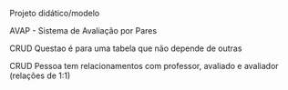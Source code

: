 Projeto didático/modelo

AVAP - Sistema de Avaliação por Pares

CRUD Questao é para uma tabela que não depende de outras

CRUD Pessoa tem relacionamentos com professor, avaliado e avaliador (relações de 1:1)
